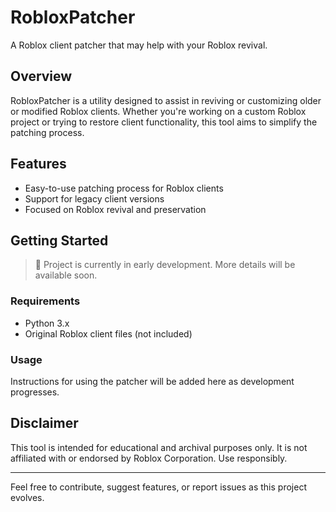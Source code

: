 # RobloxPatcher

A Roblox client patcher that may help with your Roblox revival.

## Overview

RobloxPatcher is a utility designed to assist in reviving or customizing older or modified Roblox clients. Whether you're working on a custom Roblox project or trying to restore client functionality, this tool aims to simplify the patching process.

## Features

- Easy-to-use patching process for Roblox clients
- Support for legacy client versions
- Focused on Roblox revival and preservation

## Getting Started

> 🚧 Project is currently in early development. More details will be available soon.

### Requirements

- Python 3.x
- Original Roblox client files (not included)

### Usage

Instructions for using the patcher will be added here as development progresses.

## Disclaimer

This tool is intended for educational and archival purposes only. It is not affiliated with or endorsed by Roblox Corporation. Use responsibly.

---

Feel free to contribute, suggest features, or report issues as this project evolves.
